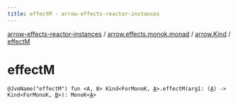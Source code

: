 ```yaml
---
title: effectM - arrow-effects-reactor-instances
---
```


[arrow-effects-reactor-instances](../../index.html) / [arrow.effects.monok.monad](../index.html) / [arrow.Kind](index.html) / [effectM](./effect-m.html)

# effectM

`@JvmName("effectM") fun <A, B> Kind<ForMonoK, `[`A`](effect-m.html#A)`>.effectM(arg1: (`[`A`](effect-m.html#A)`) -> Kind<ForMonoK, `[`B`](effect-m.html#B)`>): MonoK<`[`A`](effect-m.html#A)`>`